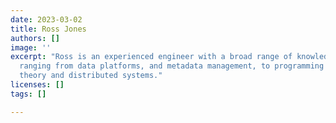 ```yaml
---
date: 2023-03-02
title: Ross Jones
authors: []
image: ''
excerpt: "Ross is an experienced engineer with a broad range of knowledge and \ninterests,
  ranging from data platforms, and metadata management, to programming \nlanguage
  theory and distributed systems."
licenses: []
tags: []

---
```

